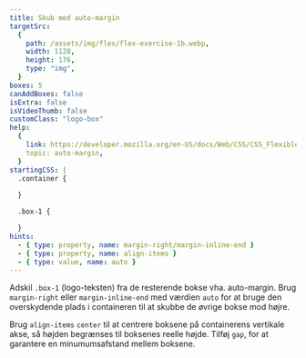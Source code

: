 ```yaml
---
title: Skub med auto-margin
targetSrc:
  {
    path: /assets/img/flex/flex-exercise-1b.webp,
    width: 1128,
    height: 176,
    type: "img",
  }
boxes: 5
canAddBoxes: false
isExtra: false
isVideoThumb: false
customClass: "logo-box"
help:
  {
    link: https://developer.mozilla.org/en-US/docs/Web/CSS/CSS_Flexible_Box_Layout/Aligning_Items_in_a_Flex_Container#using_auto_margins_for_main_axis_alignment,
    topic: auto-margin,
  }
startingCSS: |
  .container {
    
  }

  .box-1 {

  }
hints:
  - { type: property, name: margin-right/margin-inline-end }
  - { type: property, name: align-items }
  - { type: value, name: auto }
---
```


Adskil <code class="token selector">.box-1</code> (logo-teksten) fra de resterende bokse vha. auto-margin. Brug `margin-right` eller `margin-inline-end` med værdien <code data-type="value">auto</code> for at bruge den overskydende plads i containeren til at skubbe de øvrige bokse mod højre.

Brug `align-items` <code data-type="value">center</code> til at centrere boksene på containerens vertikale akse, så højden begrænses til boksenes reelle højde. Tilføj `gap`, for at garantere en minumumsafstand mellem boksene.
